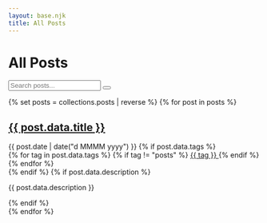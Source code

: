 ```yaml
---
layout: base.njk
title: All Posts
---
```


<div class="flex justify-between items-center mb-8">
    <h1 class="text-3xl font-bold">All Posts</h1>
    <div class="relative">
        <form class="relative" id="searchForm">
            <input type="search" 
                   id="searchInput"
                   placeholder="Search posts..." 
                   class="px-4 py-2 bg-gray-100 dark:bg-gray-800 rounded-lg text-sm text-gray-600 dark:text-gray-400 focus:outline-none"
            >
            <button type="submit" class="absolute right-3 top-1/2 transform -translate-y-1/2">
                <svg class="w-4 h-4 text-gray-400" fill="none" stroke="currentColor" viewBox="0 0 24 24">
                    <path stroke-linecap="round" stroke-linejoin="round" stroke-width="2" d="M21 21l-6-6m2-5a7 7 0 11-14 0 7 7 0 0114 0z"></path>
                </svg>
            </button>
        </form>
    </div>
</div>

<div id="postsList">
    {% set posts = collections.posts | reverse %}
    {% for post in posts %}
    <article class="pl-5 mb-8 border-l-4 border-gray-100 dark:border-gray-800 hover:border-blue-500 transition-colors">
        <h2 class="text-2xl font-bold mb-2">
            <a href="{{ post.url }}" class="hover:text-blue-500">
                {{ post.data.title }}
            </a>
        </h2>
        <time class="text-sm text-gray-500 dark:text-gray-400 mb-2 block">
            {{ post.date | date("d MMMM yyyy") }}
        </time>
        {% if post.data.tags %}
        <div class="flex flex-wrap gap-2 mb-2">
            {% for tag in post.data.tags %}
            {% if tag != "posts" %}
            <a href="/tags/{{ tag }}" class="px-3 py-1 bg-gray-100 dark:bg-gray-800 text-gray-600 dark:text-gray-300 rounded-full text-xs hover:bg-gray-200 dark:hover:bg-gray-700 transition-colors">
                {{ tag }}
            </a>
            {% endif %}
            {% endfor %}
        </div>
        {% endif %}
        {% if post.data.description %}
        <p class="text-gray-600 dark:text-gray-400">
            {{ post.data.description }}
        </p>
        {% endif %}
    </article>
    {% endfor %}
</div> 